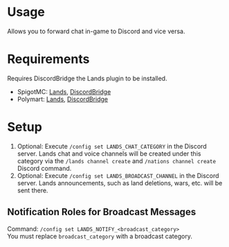 # Usage
Allows you to forward chat in-game to Discord and vice versa.

# Requirements
Requires DiscordBridge the Lands plugin to be installed.
* SpigotMC: [Lands](https://www.spigotmc.org/resources/53313), [DiscordBridge](https://www.spigotmc.org/resources/114986/)
* Polymart: [Lands](https://polymart.org/resource/876), [DiscordBridge](https://polymart.org/resource/5476)

# Setup
1. Optional: Execute ``/config set LANDS_CHAT_CATEGORY`` in the Discord server. Lands chat and voice channels will be created under this category via the ``/lands channel create`` and ``/nations channel create`` Discord command.
2. Optional: Execute ``/config set LANDS_BROADCAST_CHANNEL`` in the Discord server. Lands announcements, such as land deletions, wars, etc. will be sent there.

## Notification Roles for Broadcast Messages
Command: ``/config set LANDS_NOTIFY_<broadcast_category>``\
You must replace `broadcast_category` with a broadcast category. 
